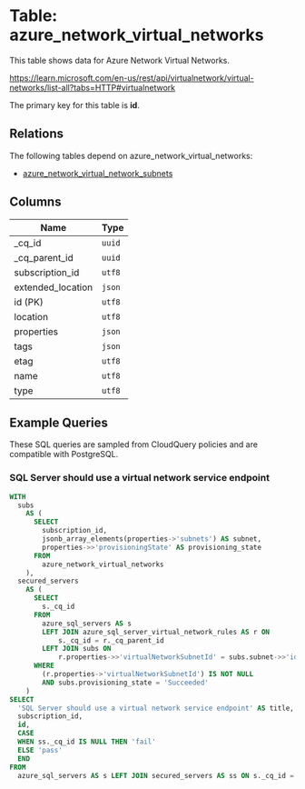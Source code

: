 # Table: azure_network_virtual_networks

This table shows data for Azure Network Virtual Networks.

https://learn.microsoft.com/en-us/rest/api/virtualnetwork/virtual-networks/list-all?tabs=HTTP#virtualnetwork

The primary key for this table is **id**.

## Relations

The following tables depend on azure_network_virtual_networks:
  - [azure_network_virtual_network_subnets](azure_network_virtual_network_subnets)

## Columns

| Name          | Type          |
| ------------- | ------------- |
|_cq_id|`uuid`|
|_cq_parent_id|`uuid`|
|subscription_id|`utf8`|
|extended_location|`json`|
|id (PK)|`utf8`|
|location|`utf8`|
|properties|`json`|
|tags|`json`|
|etag|`utf8`|
|name|`utf8`|
|type|`utf8`|

## Example Queries

These SQL queries are sampled from CloudQuery policies and are compatible with PostgreSQL.

### SQL Server should use a virtual network service endpoint

```sql
WITH
  subs
    AS (
      SELECT
        subscription_id,
        jsonb_array_elements(properties->'subnets') AS subnet,
        properties->>'provisioningState' AS provisioning_state
      FROM
        azure_network_virtual_networks
    ),
  secured_servers
    AS (
      SELECT
        s._cq_id
      FROM
        azure_sql_servers AS s
        LEFT JOIN azure_sql_server_virtual_network_rules AS r ON
            s._cq_id = r._cq_parent_id
        LEFT JOIN subs ON
            r.properties->>'virtualNetworkSubnetId' = subs.subnet->>'id'
      WHERE
        (r.properties->'virtualNetworkSubnetId') IS NOT NULL
        AND subs.provisioning_state = 'Succeeded'
    )
SELECT
  'SQL Server should use a virtual network service endpoint' AS title,
  subscription_id,
  id,
  CASE
  WHEN ss._cq_id IS NULL THEN 'fail'
  ELSE 'pass'
  END
FROM
  azure_sql_servers AS s LEFT JOIN secured_servers AS ss ON s._cq_id = ss._cq_id;
```


